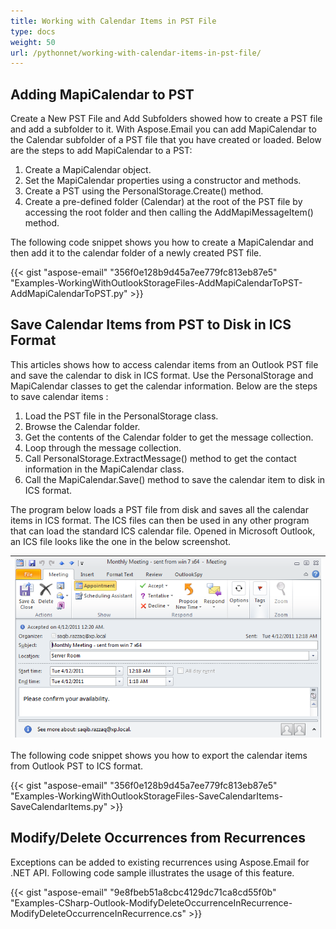 ```yaml
---
title: Working with Calendar Items in PST File
type: docs
weight: 50
url: /pythonnet/working-with-calendar-items-in-pst-file/
---
```



## **Adding MapiCalendar to PST**
Create a New PST File and Add Subfolders showed how to create a PST file and add a subfolder to it. With Aspose.Email you can add MapiCalendar to the Calendar subfolder of a PST file that you have created or loaded. Below are the steps to add MapiCalendar to a PST:

1. Create a MapiCalendar object.
1. Set the MapiCalendar properties using a constructor and methods.
1. Create a PST using the PersonalStorage.Create() method.
1. Create a pre-defined folder (Calendar) at the root of the PST file by accessing the root folder and then calling the AddMapiMessageItem() method.

The following code snippet shows you how to create a MapiCalendar and then add it to the calendar folder of a newly created PST file.



{{< gist "aspose-email" "356f0e128b9d45a7ee779fc813eb87e5" "Examples-WorkingWithOutlookStorageFiles-AddMapiCalendarToPST-AddMapiCalendarToPST.py" >}}
## **Save Calendar Items from PST to Disk in ICS Format**
This articles shows how to access calendar items from an Outlook PST file and save the calendar to disk in ICS format. Use the PersonalStorage and MapiCalendar classes to get the calendar information. Below are the steps to save calendar items :

1. Load the PST file in the PersonalStorage class.
1. Browse the Calendar folder.
1. Get the contents of the Calendar folder to get the message collection.
1. Loop through the message collection.
1. Call PersonalStorage.ExtractMessage() method to get the contact information in the MapiCalendar class.
1. Call the MapiCalendar.Save() method to save the calendar item to disk in ICS format.

The program below loads a PST file from disk and saves all the calendar items in ICS format. The ICS files can then be used in any other program that can load the standard ICS calendar file. Opened in Microsoft Outlook, an ICS file looks like the one in the below screenshot.

|![todo:image_alt_text](working-with-calendar-items-in-pst-file_1.png)|
| :- |
The following code snippet shows you how to export the calendar items from Outlook PST to ICS format.



{{< gist "aspose-email" "356f0e128b9d45a7ee779fc813eb87e5" "Examples-WorkingWithOutlookStorageFiles-SaveCalendarItems-SaveCalendarItems.py" >}}
## **Modify/Delete Occurrences from Recurrences**
Exceptions can be added to existing recurrences using Aspose.Email for .NET API. Following code sample illustrates the usage of this feature.

{{< gist "aspose-email" "9e8fbeb51a8cbc4129dc71ca8cd55f0b" "Examples-CSharp-Outlook-ModifyDeleteOccurrenceInRecurrence-ModifyDeleteOccurrenceInRecurrence.cs" >}}
